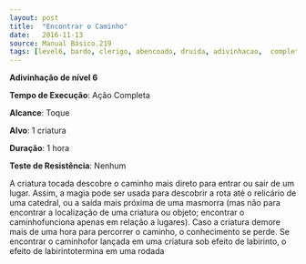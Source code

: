 ```yaml
---
layout: post
title:  "Encontrar o Caminho"
date:   2016-11-13
source: Manual Básico.219
tags: [level6, bardo, clerigo, abencoado, druida, adivinhacao,  completa, toque, criatura, hora, nenhum]
---
```


**Adivinhação de nível 6**

**Tempo de Execução**: Ação Completa

**Alcance**: Toque

**Alvo**: 1 criatura

**Duração**: 1 hora

**Teste de Resistência**: Nenhum

A criatura tocada descobre o caminho mais direto para entrar ou sair de um lugar. 
Assim, a magia pode ser usada para descobrir a rota até o relicário de uma catedral, ou a saída mais próxima de uma masmorra (mas não para encontrar a localização de uma criatura ou objeto; encontrar o caminhofunciona apenas em relação a lugares).
Caso a criatura demore mais de uma hora para percorrer o caminho, o conhecimento se perde.
Se encontrar o caminhofor lançada em uma criatura sob efeito de labirinto, o efeito de labirintotermina em uma rodada
